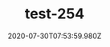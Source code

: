 ---
title: test-254
date: 2020-07-30T07:53:59.980Z
banner_subcontent: asdfsf
category: Case studies
focus: Improving workplace culture
role: Champion or advocate
organisation_size: Large (250+ employees)
industry: Recruitment & HR
content: Lorem ipsum dolor sit amet, consectetur adipiscing elit, sed do eiusmod tempor incididunt ut labore et dolore magna aliqua. Ut enim ad minim veniam, quis nostrud exercitation ullamco laboris nisi ut aliquip ex ea commodo consequat. Duis aute irure dolor in reprehenderit in voluptate velit esse cillum dolore eu fugiat nulla pariatur. Excepteur sint occaecat cupidatat non proident, sunt in culpa qui officia deserunt mollit anim id est laborum.
---